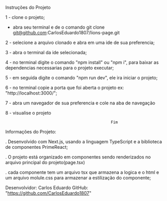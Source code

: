 Instruções do Projeto

1 - clone o projeto;

- abra seu terminal e de o comando git clone git@github.com:CarlosEduardo1807/lions-page.git

2 - selecione a arquivo clonado e abra em uma ide de sua preferencia;

3 - abra o terminal da ide selecionada;

4 - no terminal digite o comando "npm install" ou "npm i", para baixar as dependencias necessarias para o projeto executar;

5 - em seguida digite o comando "npm run dev", ele ira iniciar o projeto;

6 - no terminal copie a porta que foi aberta o projeto ex: "http://localhost:3000/";

7 - abra um navegador de sua preferencia e cole na aba de navegação

8 - visualise o projeto

                                                  Fim

Informações do Projeto:

. Desenvolvido com Next.js, usando a linguagem TypeScript e a biblioteca de componentes PrimeReact;

. O projeto está organizado em componentes sendo renderizados no arquivo principal do projeto(page.tsx)

. cada componente tem um arquivo tsx que armazena a logica e o html e um arquivo molule.css para armazenar a estilização do componente;

Desenvolvidor: Carlos Eduardo
GitHub: "https://github.com/CarlosEduardo1807"
